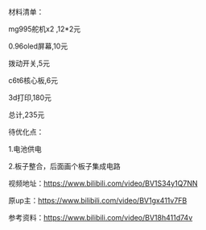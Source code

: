  材料清单：
 
 mg995舵机x2 ,12*2元
 
 0.96oled屏幕,10元
 
 拨动开关,5元
 
 c6t6核心板,6元
 
 3d打印,180元
 
 总计,235元

 待优化点：
 
 1.电池供电 
 
 2.板子整合，后面画个板子集成电路
 
 视频地址：https://www.bilibili.com/video/BV1S34y1Q7NN 
 
 原up主：https://www.bilibili.com/video/BV1gx411v7FB 
 
 参考资料：https://www.bilibili.com/video/BV18h411d74v
